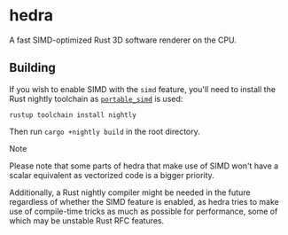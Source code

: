 # hedra

A fast SIMD-optimized Rust 3D software renderer on the CPU.

## Building

If you wish to enable SIMD with the `simd` feature, you'll need to install the Rust nightly toolchain as [`portable_simd`](https://github.com/rust-lang/rust/issues/86656) is used:

`rustup toolchain install nightly`

Then run `cargo +nightly build` in the root directory.

> [!NOTE]
> Please note that some parts of hedra that make use of SIMD won't have a scalar equivalent as vectorized code is a bigger priority.
>
> Additionally, a Rust nightly compiler might be needed in the future regardless of whether the SIMD feature is enabled, as hedra tries to make use of compile-time tricks as much as possible for performance, some of which may be unstable Rust RFC features.
